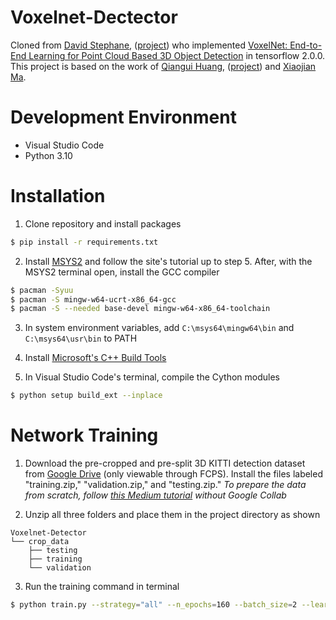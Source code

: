 # Voxelnet-Dectector

Cloned from [David Stephane](https://github.com/steph1793), ([project](https://github.com/steph1793/Voxelnet)) who implemented [VoxelNet: End-to-End Learning for Point Cloud Based 3D Object Detection](https://arxiv.org/abs/1711.06396) in tensorflow 2.0.0. This project is based on the work of [Qiangui Huang](https://github.com/qianguih), ([project](https://github.com/qianguih/voxelnet)) and [Xiaojian Ma](https://github.com/jeasinema).

# Development Environment
* Visual Studio Code
* Python 3.10

# Installation
1. Clone repository and install packages
```bash
$ pip install -r requirements.txt
```

2. Install [MSYS2](https://www.msys2.org/) and follow the site's tutorial up to step 5. After, with the MSYS2 terminal open, install the GCC compiler
```bash
$ pacman -Syuu
$ pacman -S mingw-w64-ucrt-x86_64-gcc
$ pacman -S --needed base-devel mingw-w64-x86_64-toolchain
``` 
3. In system environment variables, add ```C:\msys64\mingw64\bin``` and ```C:\msys64\usr\bin``` to PATH

4. Install [Microsoft's C++ Build Tools](https://visualstudio.microsoft.com/visual-cpp-build-tools/)

5. In Visual Studio Code's terminal, compile the Cython modules
```bash
$ python setup build_ext --inplace
```

# Network Training
1. Download the pre-cropped and pre-split 3D KITTI detection dataset from [Google Drive](https://drive.google.com/drive/folders/1T77gDTwe-h6T2MGfvmoarGYqUIYCPRQU?usp=sharing) (only viewable through FCPS). Install the files labeled "training.zip," "validation.zip," and "testing.zip." _To prepare the data from scratch, follow [this Medium tutorial](https://towardsdatascience.com/lidar-point-cloud-based-3d-object-detection-implementation-with-colab-part-2-of-2-f3ad55c3f38c) without Google Collab_
    
2. Unzip all three folders and place them in the project directory as shown
```plain
Voxelnet-Detector
└── crop_data
    ├── testing
    ├── training
    └── validation
```

3. Run the training command in terminal
```bash
$ python train.py --strategy="all" --n_epochs=160 --batch_size=2 --learning_rate=0.001 --small_addon_for_BCE=1e-6 --max_gradient_norm=5 --alpha_bce=1.5 --beta_bce=1 --huber_delta=3 --dump_vis="no" --data_root_dir="../DATA_DIR/T_DATA" --model_dir="model" --model_name="model6" --dump_test_interval=40 --summary_interval=10 --summary_val_interval=10 --summary_flush_interval=20 --ckpt_max_keep=10
```
